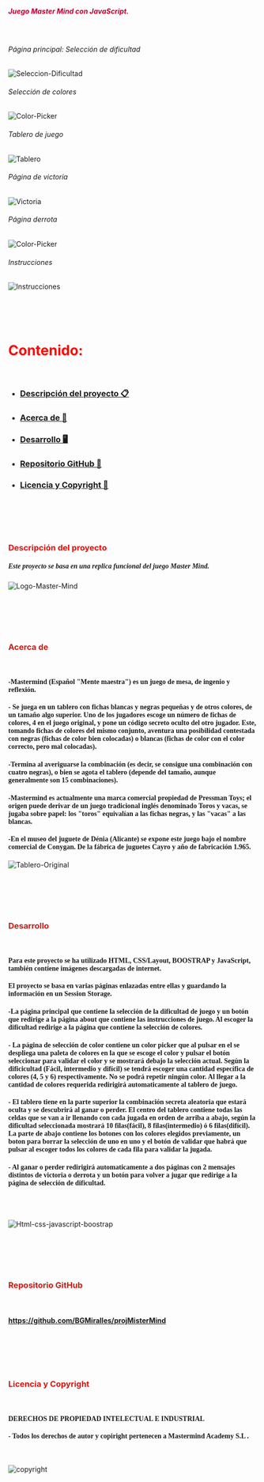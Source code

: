 ##### <span style= "color: #c00034">Juego Master Mind con JavaScript. 
<br>

###### Página principal: Selección de dificultad
![Seleccion-Dificultad](./img/dificultad.JPG)
###### Selección de colores
![Color-Picker](./img/colores.JPG)
###### Tablero de juego
![Tablero](./img/juego.JPG)
###### Página de victoria
![Victoria](./img/winnerReadme.JPG)
###### Página derrota
![Color-Picker](./img/loserReadme.JPG)
###### Instrucciones
![Instrucciones](./img/aboutReadme.JPG)





<br><br><br>

# <span style= "color:#ff0000"> Contenido:
<br>

- ### [Descripción del proyecto 📋](#Descripción-del-proyecto)
- ### [Acerca de 🔴](#Acerca)
- ### [Desarrollo 🖥️](#Desarrollo)
- ### [Repositorio GitHub 💾](#Repositorio)
- ### [Licencia y Copyright 📜](#Licencia)

<br><br><br><br>


### <span style="color:#ff0000">Descripción del proyecto
<!-- <br> -->

##### <span style="font-family:Aria-lNarrow"> Este proyecto se basa en una replica funcional del juego Master Mind.

![Logo-Master-Mind](./img/masterMind.jpg)

<br><br><br><br>

### <span style= "color:#d11911">Acerca de <a id="Acerca"></a>

<br>

#### <span style="font-family:Aria-lNarrow"> -Mastermind (Español "Mente maestra") es un juego de mesa, de ingenio y reflexión.
#### <span style="font-family:Aria-lNarrow"> - Se juega en un tablero con fichas blancas y negras pequeñas y de otros colores, de un tamaño algo superior. Uno de los jugadores escoge un número de fichas de colores, 4 en el juego original, y pone un código secreto oculto del otro jugador. Este, tomando fichas de colores del mismo conjunto, aventura una posibilidad contestada con negras (fichas de color bien colocadas) o blancas (fichas de color con el color correcto, pero mal colocadas).

#### <span style="font-family:Aria-lNarrow"> -Termina al averiguarse la combinación (es decir, se consigue una combinación con cuatro negras), o bien se agota el tablero (depende del tamaño, aunque generalmente son 15 combinaciones).

#### <span style="font-family:Aria-lNarrow"> -Mastermind es actualmente una marca comercial propiedad de Pressman Toys; el origen puede derivar de un juego tradicional inglés denominado Toros y vacas, se jugaba sobre papel: los "toros" equivalían a las fichas negras, y las "vacas" a las blancas.

#### <span style="font-family:Aria-lNarrow"> -En el museo del juguete de Dénia (Alicante) se expone este juego bajo el nombre comercial de Conygan. De la fábrica de juguetes Cayro y año de fabricación 1.965.
![Tablero-Original](./img/tableroMister.jpg)

<br><br><br><br>

### <span style= "color:#d11911">Desarrollo<a id="Desarrollo"></a>

<br>

####  <span style="font-family:Aria-lNarrow">  Para este proyecto se ha utilizado HTML, CSS/Layout, BOOSTRAP y JavaScript, también contiene imágenes descargadas de internet.

#### <span style="font-family:Aria-lNarrow"> El proyecto se basa en varias páginas enlazadas entre ellas y guardando la información en un Session Storage.
#### <span style="font-family:Aria-lNarrow"> -La página principal que contiene la selección de la dificultad de juego y un botón que redirige a la página about que contiene las instrucciones de juego. Al escoger la dificultad redirige a la página que contiene la selección de colores.
#### <span style="font-family:Aria-lNarrow"> - La página de selección de color contiene un color picker que al pulsar en el se despliega una paleta de colores en la que se escoge el color y pulsar el botón seleccionar para validar el color y se mostrará debajo la selección actual. Según la dificicultad (Fácil, intermedio y difícil) se tendrá escoger una cantidad específica de colores (4, 5 y 6) respectivamente. No se podrá repetir ningún color. Al llegar a la cantidad de colores requerida redirigirá automaticamente al tablero de juego.
#### <span style="font-family:Aria-lNarrow"> - El tablero tiene en la parte superior la combinación secreta aleatoria que estará oculta y se descubrirá al ganar o perder. El centro del tablero contiene todas las celdas que se van a ir llenando con cada jugada en orden de arriba a abajo, según la dificultad seleccionada mostrará 10 filas(fácil), 8 filas(intermedio) ó 6 filas(difícil). La parte de abajo contiene los botones con los colores elegidos previamente, un boton para borrar la selección de uno en uno y el botón de validar que habrá que pulsar al escoger todos los colores de cada fila para validar la jugada.
#### <span style="font-family:Aria-lNarrow"> - Al ganar o perder redirigirá automaticamente a dos páginas con 2 mensajes distintos de victoria o derrota y un botón para volver a jugar que redirige a la página de selección de dificultad.

<br> <br>

![Html-css-javascript-boostrap](./img/htmlCssJavaScriptBootstrap.jpg)

<br><br><br><br>


### <span style= "color:#d11911">Repositorio GitHub
<a id="Repositorio"></a>

<br>

#### https://github.com/BGMiralles/projMisterMind

<br><br><br><br>

### <span style= "color:#d11911">Licencia y Copyright
<a id="Licencia"></a>

<br>

#### <span style="font-family:Aria-lNarrow">DERECHOS DE PROPIEDAD INTELECTUAL E INDUSTRIAL

#### <span style="font-family:Aria-lNarrow"> - Todos los derechos de autor y copiright pertenecen a Mastermind Academy S.L .
 
<br>

![copyright](./img/copyright.png)